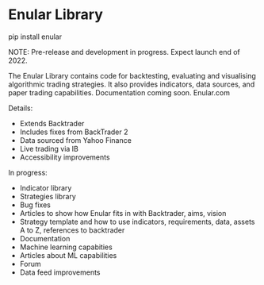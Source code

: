 # Enular Library
 
pip install enular

NOTE: Pre-release and development in progress. Expect launch end of 2022.

The Enular Library contains code for backtesting, evaluating and visualising algorithmic trading strategies. It also provides indicators, data sources, and paper trading capabilities. Documentation coming soon. Enular.com

Details:
- Extends Backtrader
- Includes fixes from BackTrader 2
- Data sourced from Yahoo Finance
- Live trading via IB
- Accessibility improvements

In progress:
- Indicator library
- Strategies library
- Bug fixes
- Articles to show how Enular fits in with Backtrader, aims, vision
- Strategy template and how to use indicators, requirements, data, assets A to Z, references to backtrader
- Documentation
- Machine learning capabities
- Articles about ML capabilities
- Forum
- Data feed improvements